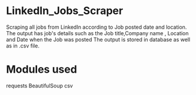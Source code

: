 # LinkedIn_Jobs_Scraper

Scraping all jobs from LinkedIn according to Job posted date and location.
The output has job's details such as the Job title,Company name , Location and Date when the Job was posted
The output is stored in database as well as in .csv file.


# Modules used
requests
BeautifulSoup
csv
